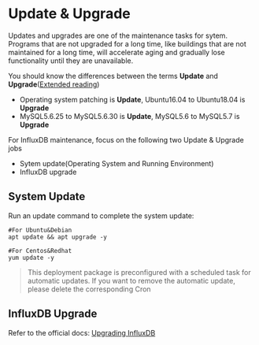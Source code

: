 # Update & Upgrade

Updates and upgrades are one of the maintenance tasks for sytem. Programs that are not upgraded for a long time, like buildings that are not maintained for a long time, will accelerate aging and gradually lose functionality until they are unavailable.

You should know the differences between the terms **Update** and **Upgrade**([Extended reading](https://support.websoft9.com/docs/faq/tech-upgrade.html#update-vs-upgrade))
- Operating system patching is **Update**, Ubuntu16.04 to Ubuntu18.04 is **Upgrade**
- MySQL5.6.25 to MySQL5.6.30 is **Update**, MySQL5.6 to MySQL5.7 is **Upgrade**

For InfluxDB maintenance, focus on the following two Update & Upgrade jobs

- Sytem update(Operating System and Running Environment) 
- InfluxDB upgrade 

## System Update

Run an update command to complete the system update:

``` shell
#For Ubuntu&Debian
apt update && apt upgrade -y

#For Centos&Redhat
yum update -y
```
> This deployment package is preconfigured with a scheduled task for automatic updates. If you want to remove the automatic update, please delete the corresponding Cron

## InfluxDB Upgrade

Refer to the official docs: [Upgrading InfluxDB](https://www.influxdb.com/upgrade.html)